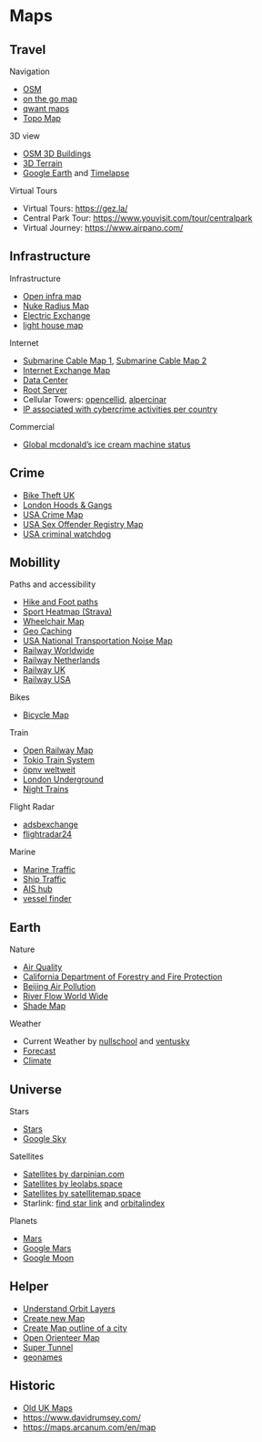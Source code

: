 # Maps

## Travel

Navigation

- [OSM](https://www.openstreetmap.org)
- [on the go map](https://onthegomap.com)
- [qwant maps](https://www.qwant.com/maps)
- [Topo Map](https://opentopomap.org/)

3D view

- [OSM 3D Buildings](https://osmbuildings.org/)
- [3D Terrain](https://map33.openbloc.com/)
- [Google Earth](https://earth.google.com/web/) and [Timelapse](https://earthengine.google.com/timelapse/)

Virtual Tours

- Virtual Tours: <https://gez.la/>
- Central Park Tour: <https://www.youvisit.com/tour/centralpark>
- Virtual Journey: <https://www.airpano.com/>

## Infrastructure

Infrastructure

- [Open infra map](https://openinframap.org/)
- [Nuke Radius Map](https://nuclearsecrecy.com/nukemap/)
- [Electric Exchange](https://www.electricitymap.org/map)
- [light house map](https://geodienst.github.io/lighthousemap/)

Internet

- [Submarine Cable Map 1](https://www.submarinecablemap.com/), [Submarine Cable Map 2](https://globe.gl/example/submarine-cables/)
- [Internet Exchange Map](https://www.internetexchangemap.com/)
- [Data Center](https://www.datacentermap.com/)
- [Root Server](https://root-servers.org/)
- Cellular Towers: [opencellid](https://www.opencellid.org), [alpercinar](https://alpercinar.com/open-cell-id/)
- [IP associated with cybercrime activities per country](https://iplists.firehol.org/#country_map)

Commercial

- [Global mcdonald’s ice cream machine status](https://mcbroken.com/)

## Crime

- [Bike Theft UK](https://bike-theft-map.bikmo.com)
- [London Hoods & Gangs](https://www.kulturevulturez.com/map-london-hoods/)
- [USA Crime Map](https://www.crimemapping.com/map)
- [USA Sex Offender Registry Map](https://www.fbi.gov/scams-and-safety/sex-offender-registry)
- [USA criminal watchdog](criminalwatchdog.com/neighborhood-watch)

## Mobillity

Paths and accessibility

- [Hike and Foot paths](https://hiking.waymarkedtrails.org)
- [Sport Heatmap (Strava)](https://www.strava.com/heatmap#6.18/6.18906/47.63383/hot/all)
- [Wheelchair Map](https://wheelmap.org)
- [Geo Caching](https://www.opencaching.de/map2.php)
- [USA National Transportation Noise Map](https://maps.dot.gov/BTS/NationalTransportationNoiseMap/)
- [Railway Worldwide](https://www.openrailwaymap.org/)
- [Railway Netherlands](https://spoorkaart.mwnn.nl/)
- [Railway UK](https://www.opentraintimes.com/maps/signalling/crewe)
- [Railway USA](https://www.amtrak.com/track-your-train.html)

Bikes

- [Bicycle Map](https://www.cyclosm.org)

Train

- [Open Railway Map](https://www.openrailwaymap.org)
- [Tokio Train System](https://minitokyo3d.com/)
- [öpnv weltweit](https://öpnvkarte.de)
- [London Underground](https://traintimes.org.uk/map/tube/schematic)
- [Night Trains](http://www.night-trains.com)

Flight Radar

- [adsbexchange](https://global.adsbexchange.com)
- [flightradar24](http://www.flightradar24.com/)

Marine

- [Marine Traffic](https://www.marinetraffic.com/en/ais/home/centerx:-12.0/centery:25.0/zoom:4)
- [Ship Traffic](https://www.shipmap.org)
- [AIS hub](https://www.aishub.net/coverage)
- [vessel finder](https://www.vesselfinder.com/)

## Earth

Nature

- [Air Quality](https://map.purpleair.com/1/mAQI/a10/p604800/cC0#4.48/46.81/20.4)
- [California Department of Forestry and Fire Protection](https://www.fire.ca.gov/incidents)
- [Beijing Air Pollution](https://aqicn.org/city/beijing/)
- [River Flow World Wide](https://river-runner-global.samlearner.com/)
- [Shade Map](https://shademap.app/)

Weather

- Current Weather by [nullschool](http://earth.nullschool.net/#current/wind/isobaric/1000hPa/orthographic) and [ventusky](https://www.ventusky.com)
- [Forecast](https://darksky.net/forecast/50.6275,9.9585/us12/en)
- [Climate](https://weatherspark.com/map)

## Universe

Stars

- [Stars](http://stars.chromeexperiments.com)
- [Google Sky](https://www.google.com/sky/)

Satellites

- [Satellites by darpinian.com](https://james.darpinian.com/satellites)
- [Satellites by leolabs.space](https://platform.leolabs.space/visualization)
- [Satellites by satellitemap.space](https://satellitemap.space)
- Starlink: [find star link](https://findstarlink.com) and [orbitalindex](https://orbitalindex.com/feature/starlink-coverage)

Planets

- [Mars](https://mars26.com/)
- [Google Mars](https://www.google.com/mars)
- [Google Moon](https://www.google.com/moon)

## Helper

- [Understand Orbit Layers](https://nyan-sat.com/assets/licensed/orbital_comparison.svg)
- [Create new Map](https://maphub.net/maps)
- [Create Map outline of a city](https://anvaka.github.io/city-roads/)
- [Open Orienteer Map](https://oomap.co.uk/global/#/new/streeto_global/)
- [Super Tunnel](https://supertunnel.app/)
- [geonames](https://www.geonames.org/)

## Historic

- [Old UK Maps](https://maps.nls.uk/)
- <https://www.davidrumsey.com/>
- <https://maps.arcanum.com/en/map>
